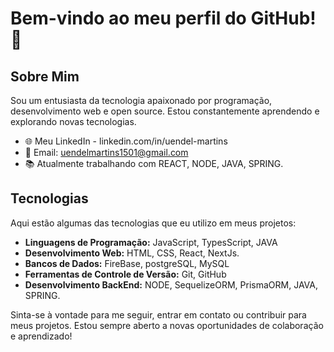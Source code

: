 # Bem-vindo ao meu perfil do GitHub! 👋

## Sobre Mim

Sou um entusiasta da tecnologia apaixonado por programação, desenvolvimento web e open source. Estou constantemente aprendendo e explorando novas tecnologias.

- 🌐 Meu LinkedIn - linkedin.com/in/uendel-martins
- 📧 Email: uendelmartins1501@gmail.com
- 📚 Atualmente trabalhando com REACT, NODE, JAVA, SPRING.

## Tecnologias

Aqui estão algumas das tecnologias que eu utilizo em meus projetos:

- **Linguagens de Programação:** JavaScript, TypesScript, JAVA
- **Desenvolvimento Web:** HTML, CSS, React, NextJs.
- **Bancos de Dados:** FireBase, postgreSQL, MySQL
- **Ferramentas de Controle de Versão:** Git, GitHub
- **Desenvolvimento BackEnd:** NODE, SequelizeORM, PrismaORM, JAVA, SPRING.



Sinta-se à vontade para me seguir, entrar em contato ou contribuir para meus projetos. Estou sempre aberto a novas oportunidades de colaboração e aprendizado!


